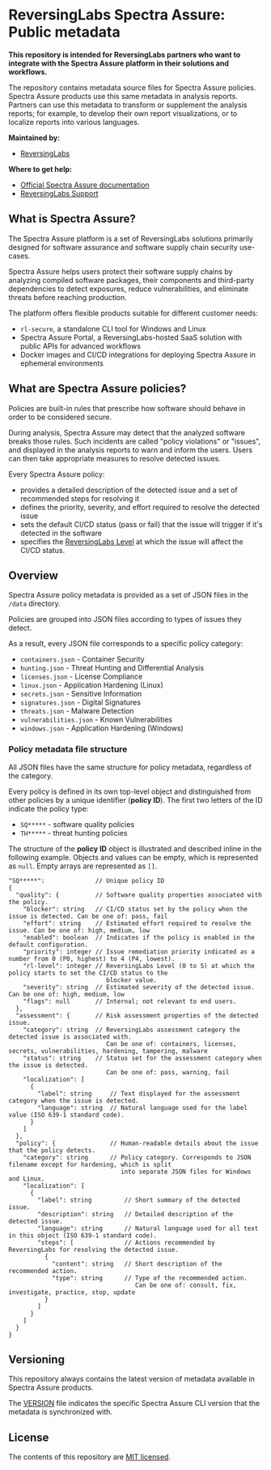 # ReversingLabs Spectra Assure: Public metadata

**This repository is intended for ReversingLabs partners who want to integrate with the Spectra Assure platform in their solutions and workflows.**

The repository contains metadata source files for Spectra Assure policies.
Spectra Assure products use this same metadata in analysis reports.
Partners can use this metadata to transform or supplement the analysis reports; for example, to develop their own report visualizations, or to localize reports into various languages.

**Maintained by:**

- [ReversingLabs](https://www.reversinglabs.com/)

**Where to get help:**

- [Official Spectra Assure documentation](https://docs.secure.software/)
- [ReversingLabs Support](mailto:support@reversinglabs.com)


## What is Spectra Assure?

The Spectra Assure platform is a set of ReversingLabs solutions primarily designed for software assurance and software supply chain security use-cases. 

Spectra Assure helps users protect their software supply chains by analyzing compiled software packages, their components and third-party dependencies to detect exposures, reduce vulnerabilities, and eliminate threats before reaching production.

The platform offers flexible products suitable for different customer needs:

- `rl-secure`, a standalone CLI tool for Windows and Linux
- Spectra Assure Portal, a ReversingLabs-hosted SaaS solution with public APIs for advanced workflows
- Docker images and CI/CD integrations for deploying Spectra Assure in ephemeral environments


## What are Spectra Assure policies?

Policies are built-in rules that prescribe how software should behave in order to be considered secure. 

During analysis, Spectra Assure may detect that the analyzed software breaks those rules.
Such incidents are called "policy violations" or "issues", and displayed in the analysis reports to warn and inform the users.
Users can then take appropriate measures to resolve detected issues.

Every Spectra Assure policy:
- provides a detailed description of the detected issue and a set of recommended steps for resolving it
- defines the priority, severity, and effort required to resolve the detected issue
- sets the default CI/CD status (pass or fail) that the issue will trigger if it's detected in the software
- specifies the [ReversingLabs Level](https://docs.secure.software/concepts/levels) at which the issue will affect the CI/CD status.


## Overview

Spectra Assure policy metadata is provided as a set of JSON files in the `/data` directory.

Policies are grouped into JSON files according to types of issues they detect.

As a result, every JSON file corresponds to a specific policy category:

- `containers.json` - Container Security
- `hunting.json` - Threat Hunting and Differential Analysis
- `licenses.json` - License Compliance
- `linux.json` - Application Hardening (Linux)
- `secrets.json` - Sensitive Information
- `signatures.json` - Digital Signatures
- `threats.json` - Malware Detection
- `vulnerabilities.json` - Known Vulnerabilities 
- `windows.json` - Application Hardening (Windows)


### Policy metadata file structure

All JSON files have the same structure for policy metadata, regardless of the category.

Every policy is defined in its own top-level object and distinguished from other policies by a unique identifier (**policy ID**).
The first two letters of the ID indicate the policy type:

- `SQ*****` - software quality policies
- `TH*****` - threat hunting policies

The structure of the **policy ID** object is illustrated and described inline in the following example.
Objects and values can be empty, which is represented as `null`.
Empty arrays are represented as `[]`.

```
"SQ*****":              // Unique policy ID
{
  "quality": {          // Software quality properties associated with the policy.         
    "blocker": string   // CI/CD status set by the policy when the issue is detected. Can be one of: pass, fail
    "effort": string    // Estimated effort required to resolve the issue. Can be one of: high, medium, low
    "enabled": boolean  // Indicates if the policy is enabled in the default configuration.
    "priority": integer // Issue remediation priority indicated as a number from 0 (P0, highest) to 4 (P4, lowest).
    "rl-level": integer // ReversingLabs Level (0 to 5) at which the policy starts to set the CI/CD status to the
                           blocker value.
    "severity": string  // Estimated severity of the detected issue. Can be one of: high, medium, low
    "flags": null       // Internal; not relevant to end users. 
  },
  "assessment": {       // Risk assessment properties of the detected issue.
    "category": string  // ReversingLabs assessment category the detected issue is associated with.
                           Can be one of: containers, licenses, secrets, vulnerabilities, hardening, tampering, malware
    "status": string    // Status set for the assessment category when the issue is detected. 
                           Can be one of: pass, warning, fail
    "localization": [
      {
        "label": string     // Text displayed for the assessment category when the issue is detected.  
        "language": string  // Natural language used for the label value (ISO 639-1 standard code).
      }
    ]
  },
  "policy": {               // Human-readable details about the issue that the policy detects.
    "category": string      // Policy category. Corresponds to JSON filename except for hardening, which is split
                               into separate JSON files for Windows and Linux.
    "localization": [
      {
        "label": string         // Short summary of the detected issue.
        "description": string   // Detailed description of the detected issue.
        "language": string      // Natural language used for all text in this object (ISO 639-1 standard code).
        "steps": [              // Actions recommended by ReversingLabs for resolving the detected issue.
          {
            "content": string   // Short description of the recommended action. 
            "type": string      // Type of the recommended action. 
                                   Can be one of: consult, fix, investigate, practice, stop, update
          }
        ]
      }
    ]
  }
}
```


## Versioning 

This repository always contains the latest version of metadata available in Spectra Assure products. 

The [VERSION](./VERSION) file indicates the specific Spectra Assure CLI version that the metadata is synchronized with.


## License

The contents of this repository are [MIT licensed](./LICENSE).
